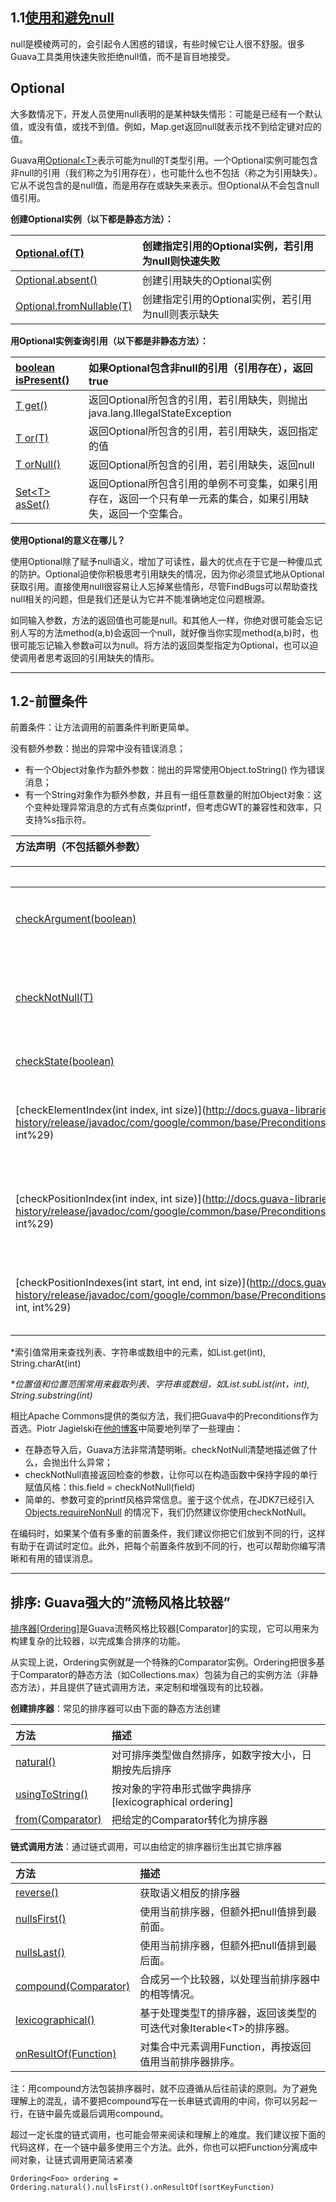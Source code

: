 ## 1.1[使用和避免null](http://ifeve.com/using-and-avoiding-null/)

null是模棱两可的，会引起令人困惑的错误，有些时候它让人很不舒服。很多Guava工具类用快速失败拒绝null值，而不是盲目地接受。

## **Optional**

大多数情况下，开发人员使用null表明的是某种缺失情形：可能是已经有一个默认值，或没有值，或找不到值。例如，Map.get返回null就表示找不到给定键对应的值。

Guava用[Optional&lt;T&gt;](http://docs.guava-libraries.googlecode.com/git-history/release/javadoc/com/google/common/base/Optional.html)表示可能为null的T类型引用。一个Optional实例可能包含非null的引用（我们称之为引用存在），也可能什么也不包括（称之为引用缺失）。它从不说包含的是null值，而是用存在或缺失来表示。但Optional从不会包含null值引用。

**创建Optional实例（以下都是静态方法）：**

| [Optional.of\(T\)](http://docs.guava-libraries.googlecode.com/git-history/release/javadoc/com/google/common/base/Optional.html#of%28T%29) | 创建指定引用的Optional实例，若引用为null则快速失败 |
| :--- | :--- |
| [Optional.absent\(\)](http://docs.guava-libraries.googlecode.com/git-history/release/javadoc/com/google/common/base/Optional.html#absent%28%29) | 创建引用缺失的Optional实例 |
| [Optional.fromNullable\(T\)](http://docs.guava-libraries.googlecode.com/git-history/release/javadoc/com/google/common/base/Optional.html#fromNullable%28T%29) | 创建指定引用的Optional实例，若引用为null则表示缺失 |

**用Optional实例查询引用（以下都是非静态方法）：**

| [boolean isPresent\(\)](http://docs.guava-libraries.googlecode.com/git-history/release/javadoc/com/google/common/base/Optional.html#isPresent%28%29) | 如果Optional包含非null的引用（引用存在），返回true |
| :--- | :--- |
| [T get\(\)](http://docs.guava-libraries.googlecode.com/git-history/release/javadoc/com/google/common/base/Optional.html#get%28%29) | 返回Optional所包含的引用，若引用缺失，则抛出java.lang.IllegalStateException |
| [T or\(T\)](http://docs.guava-libraries.googlecode.com/git-history/release/javadoc/com/google/common/base/Optional.html#or%28T%29) | 返回Optional所包含的引用，若引用缺失，返回指定的值 |
| [T orNull\(\)](http://docs.guava-libraries.googlecode.com/git-history/release/javadoc/com/google/common/base/Optional.html#orNull%28%29) | 返回Optional所包含的引用，若引用缺失，返回null |
| [Set&lt;T&gt; asSet\(\)](http://docs.guava-libraries.googlecode.com/git-history/release/javadoc/com/google/common/base/Optional.html#asSet%28%29) | 返回Optional所包含引用的单例不可变集，如果引用存在，返回一个只有单一元素的集合，如果引用缺失，返回一个空集合。 |

**使用Optional的意义在哪儿？**

使用Optional除了赋予null语义，增加了可读性，最大的优点在于它是一种傻瓜式的防护。Optional迫使你积极思考引用缺失的情况，因为你必须显式地从Optional获取引用。直接使用null很容易让人忘掉某些情形，尽管FindBugs可以帮助查找null相关的问题，但是我们还是认为它并不能准确地定位问题根源。

如同输入参数，方法的返回值也可能是null。和其他人一样，你绝对很可能会忘记别人写的方法method\(a,b\)会返回一个null，就好像当你实现method\(a,b\)时，也很可能忘记输入参数a可以为null。将方法的返回类型指定为Optional，也可以迫使调用者思考返回的引用缺失的情形。

---

## 1.2-前置条件

前置条件：让方法调用的前置条件判断更简单。

没有额外参数：抛出的异常中没有错误消息；

* 有一个Object对象作为额外参数：抛出的异常使用Object.toString\(\) 作为错误消息；
* 有一个String对象作为额外参数，并且有一组任意数量的附加Object对象：这个变种处理异常消息的方式有点类似printf，但考虑GWT的兼容性和效率，只支持%s指示符。

| **方法声明（不包括额外参数）** |
| :--- |


|  | **描述** | **检查失败时抛出的异常** |
| :--- | :--- | :--- |
| [checkArgument\(boolean\)](http://docs.guava-libraries.googlecode.com/git-history/release/javadoc/com/google/common/base/Preconditions.html#checkArgument%28boolean%29) | 检查boolean是否为true，用来检查传递给方法的参数。 | IllegalArgumentException |
| [checkNotNull\(T\)](http://docs.guava-libraries.googlecode.com/git-history/release/javadoc/com/google/common/base/Preconditions.html#checkNotNull%28T%29) | 检查value是否为null，该方法直接返回value，因此可以内嵌使用checkNotNull。 | NullPointerException |
| [checkState\(boolean\)](http://docs.guava-libraries.googlecode.com/git-history/release/javadoc/com/google/common/base/Preconditions.html#checkState%28boolean%29) | 用来检查对象的某些状态。 | IllegalStateException |
| [checkElementIndex\(int index, int size\)](http://docs.guava-libraries.googlecode.com/git-history/release/javadoc/com/google/common/base/Preconditions.html#checkElementIndex%28int, int%29) | 检查index作为索引值对某个列表、字符串或数组是否有效。index&gt;=0 && index&lt;size \* | IndexOutOfBoundsException |
| [checkPositionIndex\(int index, int size\)](http://docs.guava-libraries.googlecode.com/git-history/release/javadoc/com/google/common/base/Preconditions.html#checkPositionIndex%28int, int%29) | 检查index作为位置值对某个列表、字符串或数组是否有效。index&gt;=0 && index&lt;=size \* | IndexOutOfBoundsException |
| [checkPositionIndexes\(int start, int end, int size\)](http://docs.guava-libraries.googlecode.com/git-history/release/javadoc/com/google/common/base/Preconditions.html#checkPositionIndexes%28int, int, int%29) | 检查\[start, end\]表示的位置范围对某个列表、字符串或数组是否有效\* | IndexOutOfBoundsException |

\*索引值常用来查找列表、字符串或数组中的元素，如List.get\(int\), String.charAt\(int\)

_\*位置值和位置范围常用来截取列表、字符串或数组，如List.subList\(int，int\), String.substring\(int\)_

相比Apache Commons提供的类似方法，我们把Guava中的Preconditions作为首选。Piotr Jagielski在[他的博客](http://piotrjagielski.com/blog/google-guava-vs-apache-commons-for-argument-validation/)中简要地列举了一些理由：

* 在静态导入后，Guava方法非常清楚明晰。checkNotNull清楚地描述做了什么，会抛出什么异常；
* checkNotNull直接返回检查的参数，让你可以在构造函数中保持字段的单行赋值风格：this.field = checkNotNull\(field\)
* 简单的、参数可变的printf风格异常信息。鉴于这个优点，在JDK7已经引入
  [Objects.requireNonNull](http://docs.oracle.com/javase/7/docs/api/java/util/Objects.html#requireNonNull%28java.lang.Object,java.lang.String%29)
  的情况下，我们仍然建议你使用checkNotNull。

在编码时，如果某个值有多重的前置条件，我们建议你把它们放到不同的行，这样有助于在调试时定位。此外，把每个前置条件放到不同的行，也可以帮助你编写清晰和有用的错误消息。

---

## 排序: Guava强大的”流畅风格比较器”

[排序器\[Ordering\]](http://docs.guava-libraries.googlecode.com/git-history/release/javadoc/com/google/common/collect/Ordering.html)是Guava流畅风格比较器\[Comparator\]的实现，它可以用来为构建复杂的比较器，以完成集合排序的功能。

从实现上说，Ordering实例就是一个特殊的Comparator实例。Ordering把很多基于Comparator的静态方法（如Collections.max）包装为自己的实例方法（非静态方法），并且提供了链式调用方法，来定制和增强现有的比较器。

**创建排序器**：常见的排序器可以由下面的静态方法创建

| **方法** | **描述** |
| :--- | :--- |
| [natural\(\)](http://docs.guava-libraries.googlecode.com/git-history/release/javadoc/com/google/common/collect/Ordering.html#natural%28%29) | 对可排序类型做自然排序，如数字按大小，日期按先后排序 |
| [usingToString\(\)](http://docs.guava-libraries.googlecode.com/git-history/release/javadoc/com/google/common/collect/Ordering.html#usingToString%28%29) | 按对象的字符串形式做字典排序\[lexicographical ordering\] |
| [from\(Comparator\)](http://docs.guava-libraries.googlecode.com/git-history/release/javadoc/com/google/common/collect/Ordering.html#from%28java.util.Comparator%29) | 把给定的Comparator转化为排序器 |

**链式调用方法**：通过链式调用，可以由给定的排序器衍生出其它排序器

| **方法** | **描述** |
| :--- | :--- |
| [reverse\(\)](http://docs.guava-libraries.googlecode.com/git-history/release/javadoc/com/google/common/collect/Ordering.html#reverse%28%29) | 获取语义相反的排序器 |
| [nullsFirst\(\)](http://docs.guava-libraries.googlecode.com/git-history/release/javadoc/com/google/common/collect/Ordering.html#nullsFirst%28%29) | 使用当前排序器，但额外把null值排到最前面。 |
| [nullsLast\(\)](http://docs.guava-libraries.googlecode.com/git-history/release/javadoc/com/google/common/collect/Ordering.html#nullsLast%28%29) | 使用当前排序器，但额外把null值排到最后面。 |
| [compound\(Comparator\)](http://docs.guava-libraries.googlecode.com/git-history/release/javadoc/com/google/common/collect/Ordering.html#compound%28java.util.Comparator%29) | 合成另一个比较器，以处理当前排序器中的相等情况。 |
| [lexicographical\(\)](http://docs.guava-libraries.googlecode.com/git-history/release/javadoc/com/google/common/collect/Ordering.html#lexicographical%28%29) | 基于处理类型T的排序器，返回该类型的可迭代对象Iterable&lt;T&gt;的排序器。 |
| [onResultOf\(Function\)](http://docs.guava-libraries.googlecode.com/git-history/release/javadoc/com/google/common/collect/Ordering.html#onResultOf%28com.google.common.base.Function%29) | 对集合中元素调用Function，再按返回值用当前排序器排序。 |

注：用compound方法包装排序器时，就不应遵循从后往前读的原则。为了避免理解上的混乱，请不要把compound写在一长串链式调用的中间，你可以另起一行，在链中最先或最后调用compound。

超过一定长度的链式调用，也可能会带来阅读和理解上的难度。我们建议按下面的代码这样，在一个链中最多使用三个方法。此外，你也可以把Function分离成中间对象，让链式调用更简洁紧凑

```
Ordering<Foo> ordering = Ordering.natural().nullsFirst().onResultOf(sortKeyFunction)

```



